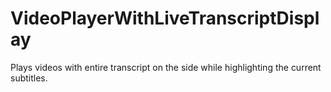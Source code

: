 # VideoPlayerWithLiveTranscriptDisplay
Plays videos with entire transcript on the side while highlighting the current subtitles.
